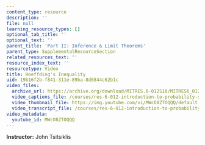 ```yaml
---
content_type: resource
description: ''
file: null
learning_resource_types: []
optional_tab_title: ''
optional_text: ''
parent_title: 'Part II: Inference & Limit Theorems'
parent_type: SupplementalResourceSection
related_resources_text: ''
resource_index_text: ''
resourcetype: Video
title: Hoeffding's Inequality
uid: 19b16f2b-f841-311e-89ba-8d6844c62b1c
video_files:
  archive_url: https://archive.org/download/MITRES.6-012S18/MITRES6_012S18_S18-03_300k.mp4
  video_captions_file: /courses/res-6-012-introduction-to-probability-spring-2018/e14f7b09649752cdb4f16238abe48c85_MWcO8ZTOQQQ.vtt
  video_thumbnail_file: https://img.youtube.com/vi/MWcO8ZTOQQQ/default.jpg
  video_transcript_file: /courses/res-6-012-introduction-to-probability-spring-2018/299e02bc1e488ad7a5bbc0092285d2c1_MWcO8ZTOQQQ.pdf
video_metadata:
  youtube_id: MWcO8ZTOQQQ
---
```


**Instructor:** John Tsitsiklis